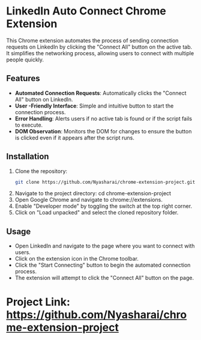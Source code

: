 # LinkedIn Auto Connect Chrome Extension

This Chrome extension automates the process of sending connection requests on LinkedIn by clicking the "Connect All" button on the active tab. It simplifies the networking process, allowing users to connect with multiple people quickly.

## Features

- **Automated Connection Requests**: Automatically clicks the "Connect All" button on LinkedIn.
- **User -Friendly Interface**: Simple and intuitive button to start the connection process.
- **Error Handling**: Alerts users if no active tab is found or if the script fails to execute.
- **DOM Observation**: Monitors the DOM for changes to ensure the button is clicked even if it appears after the script runs.

## Installation

1. Clone the repository:
   ```bash
   git clone https://github.com/Nyasharai/chrome-extension-project.git

2. Navigate to the project directory:
   cd chrome-extension-project
3. Open Google Chrome and navigate to chrome://extensions.
4. Enable "Developer mode" by toggling the switch at the top right corner.
5. Click on "Load unpacked" and select the cloned repository folder.

## Usage
- Open LinkedIn and navigate to the page where you want to connect with users.
- Click on the extension icon in the Chrome toolbar.
- Click the "Start Connecting" button to begin the automated connection process.
- The extension will attempt to click the "Connect All" button on the page.

# Project Link: https://github.com/Nyasharai/chrome-extension-project

